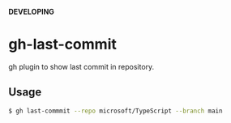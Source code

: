 **DEVELOPING**

# gh-last-commit
gh plugin to show last commit in repository.

## Usage
~~~sh
$ gh last-commmit --repo microsoft/TypeScript --branch main
~~~
